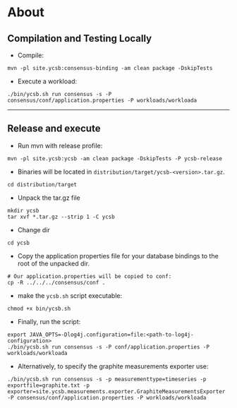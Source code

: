 # About

## Compilation and Testing Locally
- Compile:
```
mvn -pl site.ycsb:consensus-binding -am clean package -DskipTests
```
- Execute a workload:
```
./bin/ycsb.sh run consensus -s -P consensus/conf/application.properties -P workloads/workloada
```

---

## Release and execute

- Run mvn with release profile:
```
mvn -pl site.ycsb:ycsb -am clean package -DskipTests -P ycsb-release
```
- Binaries will be located in `distribution/target/ycsb-<version>.tar.gz`.
```
cd distribution/target
```
- Unpack the tar.gz file
```
mkdir ycsb
tar xvf *.tar.gz --strip 1 -C ycsb
```
- Change dir
```
cd ycsb
```
- Copy the application properties file for your database bindings to the root of the unpacked dir.
```
# Our application.properties will be copied to conf:
cp -R ../../../consensus/conf .
```
- make the `ycsb.sh` script executable:
```
chmod +x bin/ycsb.sh
```
- Finally, run the script:
```
export JAVA_OPTS=-Dlog4j.configuration=file:<path-to-log4j-configuration>
./bin/ycsb.sh run consensus -s -P conf/application.properties -P workloads/workloada
```

- Alternatively, to specify the graphite measurements exporter use:
```
./bin/ycsb.sh run consensus -s -p measurementtype=timeseries -p exportfile=graphite.txt -p exporter=site.ycsb.measurements.exporter.GraphiteMeasurementsExporter -P consensus/conf/application.properties -P workloads/workloada
```